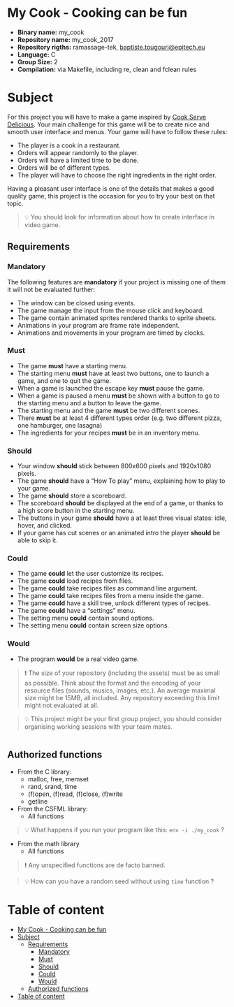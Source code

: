 # My Cook - Cooking can be fun

- **Binary name:** my_cook
- **Repository name:** my_cook_2017
- **Repository rigths:** ramassage-tek, baptiste.tougouri@epitech.eu
- **Language:** C
- **Group Size:** 2
- **Compilation:** via Makefile, including re, clean and fclean rules


# Subject

For this project you will have to make a game inspired by [Cook Serve Delicious].
Your main challenge for this game will be to create nice and smooth user interface and
menus. Your game will have to follow these rules:
- The player is a cook in a restaurant.
- Orders will appear randomly to the player.
- Orders will have a limited time to be done.
- Orders will be of different types.
- The player will have to choose the right ingredients in the right order.

Having a pleasant user interface is one of the details that makes a good quality game, this project is the occasion for you to try your best on that topic.

> :bulb: You should look for information about how to create interface in video game.

## Requirements

### Mandatory
The following features are **mandatory** if your project is missing one of them it will not be evaluated further:
- The window can be closed using events.
- The game manage the input from the mouse click and keyboard.
- The game contain animated sprites rendered thanks to sprite sheets.
- Animations in your program are frame rate independent.
- Animations and movements in your program are timed by clocks.

### Must

- The game **must** have a starting menu.
- The starting menu **must** have at least two buttons, one to launch a game, and one to quit the game.
- When a game is launched the escape key **must** pause the game.
- When a game is paused a menu **must** be shown with a button to go to the starting menu and a button to leave the game.
- The starting menu and the game **must** be two different scenes.
- There **must** be at least 4 different types order (e.g. two different pizza, one hamburger, one lasagna)
- The ingredients for your recipes **must** be in an inventory menu.

### Should

- Your window **should** stick between 800x600 pixels and 1920x1080 pixels.
- The game **should** have a “How To play” menu, explaining how to play to your game.
- The game **should** store a scoreboard.
- The scoreboard **should** be displayed at the end of a game, or thanks to a high score button in the starting menu.
- The buttons in your game **should** have a at least three visual states: idle, hover, and clicked.
- If your game has cut scenes or an animated intro the player **should** be able to skip it.

### Could

- The game **could** let the user customize its recipes.
- The game **could** load recipes from files.
- The game **could** take recipes files as command line argument.
- The game **could** take recipes files from a menu inside the game.
- The game **could** have a skill tree, unlock different types of recipes.
- The game **could** have a “settings” menu.
- The setting menu **could** contain sound options.
- The setting menu **could** contain screen size options.

### Would

- The program **would** be a real video game.

> :exclamation: The size of your repository (including the assets) must be as small as possible. Think about the format and the encoding of your resource files (sounds, musics, images, etc.).
> An average maximal size might be 15MB, all included. Any repository exceeding this limit might not evaluated at all.

> :bulb: This project might be your first group project, you should consider organising working sessions with your team mates.

<div align="center"><img src="http://www.vertigogaming.net/CSD/wp-content/uploads/2015/05/CSD_Logo.png" alt="" /></div>

## Authorized functions

- From the C library:
  - malloc, free, memset
  - rand, srand, time
  - (f)open, (f)read, (f)close, (f)write
  - getline
- From the CSFML library:
  - All functions

> :bulb: What happens if you run your program like this: `env -i ./my_cook` ?

- From the math library
  - All functions

> :exclamation: Any unspecified functions are de facto banned.

> :bulb: How can you have a random seed without using `time` function ?

# Table of content
<!-- TOC depthFrom:1 depthTo:6 withLinks:1 updateOnSave:1 orderedList:0 -->

- [My Cook - Cooking can be fun](#my-cook-cooking-can-be-fun)
- [Subject](#subject)
	- [Requirements](#requirements)
		- [Mandatory](#mandatory)
		- [Must](#must)
		- [Should](#should)
		- [Could](#could)
		- [Would](#would)
	- [Authorized functions](#authorized-functions)
- [Table of content](#table-of-content)

<!-- /TOC -->

[Cook Serve Delicious]: https://en.wikipedia.org/wiki/Cook,_Serve,_Delicious!
